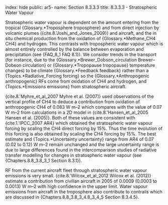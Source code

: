 index: hide
public: ar5-
name: Section 8.3.3.3
title: 8.3.3.3 - Stratospheric Water Vapour

Stratospheric water vapour is dependent on the amount entering from the tropical {Glossary.*Troposphere troposphere} and from direct injection by volcanic plumes ({cite.8.'Joshi_and_Jones_2009}) and aircraft, and the in situ chemical production from the oxidation of {Glossary.*Methane_CH4 CH4} and hydrogen. This contrasts with tropospheric water vapour which is almost entirely controlled by the balance between evaporation and precipitation (see {FAQ_8_1 FAQ 8.1}). We consider trends in the transport (for instance, due to the {Glossary.*Brewer_Dobson_circulation Brewer–Dobson circulation} or {Glossary.*Tropopause tropopause} temperature changes) to be climate {Glossary.*Feedback feedback} rather than a {Topics.*Radiative_Forcing forcing} so the {Glossary.*Anthropogenic anthropogenic} RFs come from oxidation of CH4 and hydrogen, and {Topics.*Emissions emissions} from stratospheric aircraft.

{cite.8.'Myhre_et_al_2007 Myhre et al. (2007)} used observations of the vertical profile of CH4 to deduce a contribution from oxidation of anthropogenic CH4 of 0.083 W m–2 which compares with the value of 0.07 W m–2 from calculations in a 2D model in {cite.8.'Hansen_et_al_2005 Hansen et al. (2005)}. Both of these values are consistent with {cite.1.'IPCC_2007 AR4} which obtained the stratospheric water vapour forcing by scaling the CH4 direct forcing by 15%. Thus the time evolution of this forcing is also obtained by scaling the CH4 forcing by 15%. The best estimate and {Topics.*Uncertainty uncertainty} range from AR4 of 0.07 (0.02 to 0.12) W m–2 remain unchanged and the large uncertainty range is due to large differences found in the intercomparison studies of radiative transfer modelling for changes in stratospheric water vapour (see {Chapters.8.8_3.8_3_1 Section 8.3.1}).

RF from the current aircraft fleet through stratospheric water vapour emissions is very small. {cite.8.'Wilcox_et_al_2012 Wilcox et al. (2012)} estimate a contribution from civilian aircraft in 2005 of 0.0009 (0.0003 to 0.0013) W m–2 with high confidence in the upper limit. Water vapour emissions from aircraft in the troposphere also contribute to contrails which are discussed in {Chapters.8.8_3.8_3_4.8_3_4_5 Section 8.3.4.5}.
